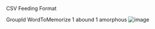 CSV Feeding Format

GroupId	WordToMemorize
1	abound
1	amorphous
![image](https://github.com/yashaswiks/GREVocabularyHelperSolution/assets/63037516/c4cd663d-45c0-442d-bbec-a423ee5762e4)
